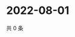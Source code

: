 # 2022-08-01

共 0 条

<!-- BEGIN WEIBO -->
<!-- 最后更新时间 Mon Aug 01 2022 05:01:02 GMT+0800 (China Standard Time) -->

<!-- END WEIBO -->
